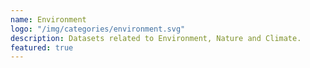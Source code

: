 ```yaml
---
name: Environment
logo: "/img/categories/environment.svg"
description: Datasets related to Environment, Nature and Climate. 
featured: true
---
```

